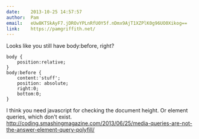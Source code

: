 ```yaml
---
date:    2013-10-25 14:57:57
author:  Pam
email:   eUw8KTSkAyF7.jDROvYPLnRfU0Y5f.nDmx9AjT1XZPlK0g96UO0Xikog==
link:    https://pamgriffith.net/
---
```


Looks like you still have body:before, right?

    body {
        position:relative;
    }
    body:before {
        content:'stuff';
        position: absolute;
        right:0;
        bottom:0;
    }

I think you need javascript for checking the document height. Or element queries, which don't exist.
<a href="http://coding.smashingmagazine.com/2013/06/25/media-queries-are-not-the-answer-element-query-polyfill/">http://coding.smashingmagazine.com/2013/06/25/media-queries-are-not-the-answer-element-query-polyfill/</a>
